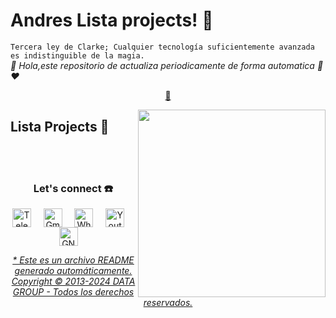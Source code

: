 # Andres Lista projects! 👋


`Tercera ley de Clarke; Cualquier tecnología suficientemente avanzada es indistinguible de la magia.`<br><em> 👱 Hola,este repositorio de actualiza periodicamente de forma automatica 🐑 ❤️</em>


<p align="center">
<a href="https://github.com/datagroupssl/datagroupssl/blob/master/lista.md">🧰</a>
</p>


<a href="https://github.com/datagroupssl">
<img align="right" height="auto" width="300" src="https://i.postimg.cc/5tgQctHt/wallpaper5-min.jpg"/>
</a>


## Lista Projects 🧰



<br>

<br>

<div align="center">
<h3 align="center">Let's connect ☎️</h3>
</div>
<p align="center">
<a href="https://t.me/zerhocool" target="blank">
<img align="center" width="30px" alt="Telegram" src="https://res.cloudinary.com/dsckwiyuz/image/upload/v1732817247/telegram_pexuvg.svg"/></a> &nbsp; &nbsp;
<a href="mailto:datagroupssl@gmail.com" target="blank">
<img align="center" width="30px" alt="Gmail" src="https://res.cloudinary.com/dsckwiyuz/image/upload/v1732817242/gmail_fw2wpz.svg"/></a> &nbsp; &nbsp;
<a href="https://api.whatsapp.com/message/USYMHFXFGNLEB1?autoload=1&app_absent=0" target="blank">
<img align="center" width="30px" alt="Whatsapp" src="ttps://res.cloudinary.com/dsckwiyuz/image/upload/v1732718064/whatsapp_hjwydf.svg"/></a> &nbsp; &nbsp;
<a href="https://www.youtube.com/@zerhocool" target="blank">
<img align="center" width="30px" alt="Youtube" src="https://res.cloudinary.com/dsckwiyuz/image/upload/v1732718064/youtube_jm0bhx.svg"/></a> &nbsp; &nbsp;
<a href="https://www.gnu.org/licenses/gpl-3.0.html" target="blank">
<img align="center" width="30px" alt="GNU General Public License" src="https://i.postimg.cc/PxWYdHPN/gplv3-with-text-136x68.png"/></a> &nbsp; &nbsp;

</p>


<div align="center"><em><a href="https://github.com/datagroupssl">* Este es un archivo README generado automáticamente. Copyright © 2013-2024 DATA GROUP - Todos los derechos reservados.</a></em></div>

